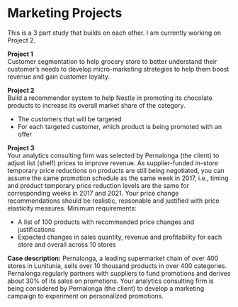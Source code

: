 # Marketing Projects
This is a 3 part study that builds on each other. I am currently working on Project 2. 

**Project 1**  
Customer segmentation to help grocery store to better understand their customer’s needs to develop micro-marketing strategies to help them boost revenue and gain customer loyalty.

**Project 2**  
Build a recommender system to help Nestle in promoting its chocolate products to increase its overall market share of the category.
 - The customers that will be targeted
 - For each targeted customer, which product is being promoted with an offer

**Project 3**  
Your analytics consulting firm was selected by Pernalonga (the client) to adjust list (shelf) prices to improve revenue. As supplier-funded in-store temporary price reductions on products are still being negotiated, you can assume the same promotion schedule as the same week in 2017, i.e., timing and product temporary price reduction levels are the same for corresponding weeks in 2017 and 2021. 
Your price change recommendations should be realistic, reasonable and justified with price elasticity measures.  Minimum requirements:
 - A list of 100 products with recommended price changes and justifications
 - Expected changes in sales quantity, revenue and profitability for each store and overall across 10 stores

**Case description:** Pernalonga, a leading supermarket chain of over 400 stores in Lunitunia, sells over 10 thousand products in over 400 categories.  Pernalonga regularly partners with suppliers to fund promotions and derives about 30% of its sales on promotions. Your analytics consulting firm is being considered by Pernalonga (the client) to develop a marketing campaign to experiment on personalized promotions.  


